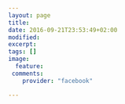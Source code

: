 ```yaml
---
layout: page
title: 
date: 2016-09-21T23:53:49+02:00
modified:
excerpt:
tags: []
image:
  feature:
 comments:
 	provider: "facebook"

---
```


